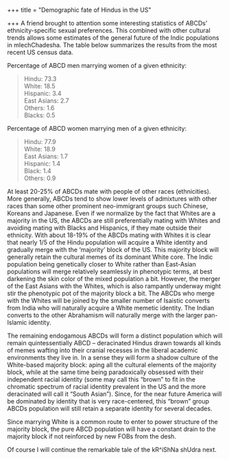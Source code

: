 +++
title = "Demographic fate of Hindus in the US"

+++
A friend brought to attention some interesting statistics of ABCDs’
ethnicity-specific sexual preferences. This combined with other cultural
trends allows some estimates of the general future of the Indic
populations in mlechChadesha. The table below summarizes the results
from the most recent US census data.

Percentage of ABCD men marrying women of a given ethnicity:

> Hindu: 73.3  
> White: 18.5  
> Hispanic: 3.4  
> East Asians: 2.7  
> Others: 1.6  
> Blacks: 0.5

Percentage of ABCD women marrying men of a given ethnicity:

> Hindu: 77.9  
> White: 18.9  
> East Asians: 1.7  
> Hispanic: 1.4  
> Black: 1.4  
> Others: 0.9

At least 20-25% of ABCDs mate with people of other races (ethnicities).
More generally, ABCDs tend to show lower levels of admixtures with other
races than some other prominent neo-immigrant groups such Chinese,
Koreans and Japanese. Even if we normalize by the fact that Whites are a
majority in the US, the ABCDs are still preferentially mating with
Whites and avoiding mating with Blacks and Hispanics, if they mate
outside their ethnicity. With about 18-19% of the ABCDs mating with
Whites it is clear that nearly 1/5 of the Hindu population will acquire
a White identity and gradually merge with the ‘majority’ block of the
US. This majority block will generally retain the cultural memes of its
dominant White core. The Indic population being genetically closer to
White rather than East-Asian populations will merge relatively
seamlessly in phenotypic terms, at best darkening the skin color of the
mixed population a bit. However, the merger of the East Asians with the
Whites, which is also rampantly underway might stir the phenotypic pot
of the majority block a bit. The ABCDs who merge with the Whites will be
joined by the smaller number of Isaistic converts from India who will
naturally acquire a White memetic identity. The Indian converts to the
other Abrahamism will naturally merge with the larger pan-Islamic
identity.

The remaining endogamous ABCDs will form a distinct population which
will remain quintessentially ABCD – deracinated Hindus drawn towards all
kinds of memes wafting into their cranial recesses in the liberal
academic environments they live in. In a sense they will form a shadow
culture of the White-based majority block: aping all the cultural
elements of the majority block, while at the same time being
paradoxically obsessed with their independent racial identity (some may
call this “brown” to fit in the chromatic spectrum of racial identity
prevalent in the US and the more deracinated will call it “South
Asian”). Since, for the near future America will be dominated by
identity that is very race-centered, this “brown” group ABCDs population
will still retain a separate identity for several decades.

Since marrying White is a common route to enter to power structure of
the majority block, the pure ABCD population will have a constant drain
to the majority block if not reinforced by new FOBs from the desh.

Of course I will continue the remarkable tale of the kR^iShNa shUdra
next.
